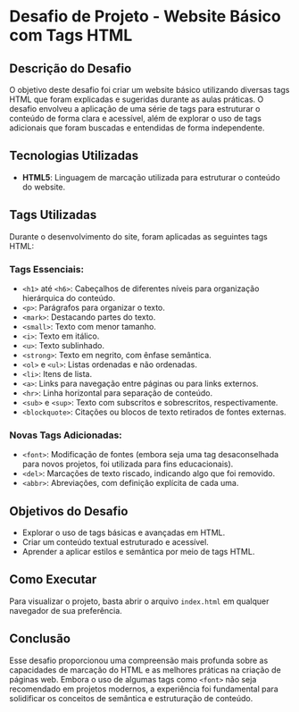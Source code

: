 
# Desafio de Projeto - Website Básico com Tags HTML

## Descrição do Desafio

O objetivo deste desafio foi criar um website básico utilizando diversas tags HTML que foram explicadas e sugeridas durante as aulas práticas. O desafio envolveu a aplicação de uma série de tags para estruturar o conteúdo de forma clara e acessível, além de explorar o uso de tags adicionais que foram buscadas e entendidas de forma independente.

## Tecnologias Utilizadas

- **HTML5**: Linguagem de marcação utilizada para estruturar o conteúdo do website.

## Tags Utilizadas

Durante o desenvolvimento do site, foram aplicadas as seguintes tags HTML:

### Tags Essenciais:
- `<h1>` até `<h6>`: Cabeçalhos de diferentes níveis para organização hierárquica do conteúdo.
- `<p>`: Parágrafos para organizar o texto.
- `<mark>`: Destacando partes do texto.
- `<small>`: Texto com menor tamanho.
- `<i>`: Texto em itálico.
- `<u>`: Texto sublinhado.
- `<strong>`: Texto em negrito, com ênfase semântica.
- `<ol>` e `<ul>`: Listas ordenadas e não ordenadas.
- `<li>`: Itens de lista.
- `<a>`: Links para navegação entre páginas ou para links externos.
- `<hr>`: Linha horizontal para separação de conteúdo.
- `<sub>` e `<sup>`: Texto com subscritos e sobrescritos, respectivamente.
- `<blockquote>`: Citações ou blocos de texto retirados de fontes externas.

### Novas Tags Adicionadas:
- `<font>`: Modificação de fontes (embora seja uma tag desaconselhada para novos projetos, foi utilizada para fins educacionais).
- `<del>`: Marcações de texto riscado, indicando algo que foi removido.
- `<abbr>`: Abreviações, com definição explícita de cada uma.

## Objetivos do Desafio

- Explorar o uso de tags básicas e avançadas em HTML.
- Criar um conteúdo textual estruturado e acessível.
- Aprender a aplicar estilos e semântica por meio de tags HTML.

## Como Executar

Para visualizar o projeto, basta abrir o arquivo `index.html` em qualquer navegador de sua preferência.

## Conclusão

Esse desafio proporcionou uma compreensão mais profunda sobre as capacidades de marcação do HTML e as melhores práticas na criação de páginas web. Embora o uso de algumas tags como `<font>` não seja recomendado em projetos modernos, a experiência foi fundamental para solidificar os conceitos de semântica e estruturação de conteúdo.
